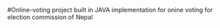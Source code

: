 #Online-voting
project built in JAVA 
implementation for onine voting for election commission of Nepal 
